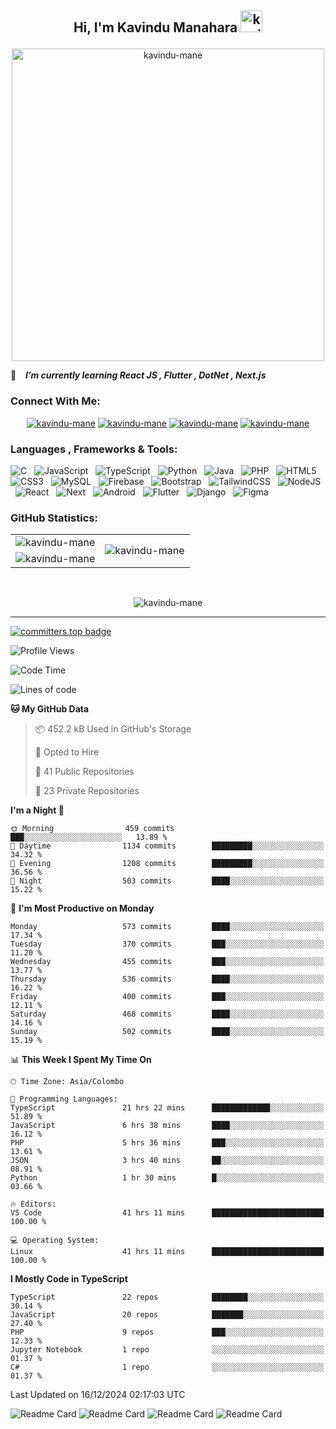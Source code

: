 ## <p align ="center">Hi, I'm Kavindu Manahara <img src="https://media.giphy.com/media/hvRJCLFzcasrR4ia7z/giphy.gif" alt= "kavindu-mane" width="35"> </p>

<div align = "center">
    <img src = "https://github.com/kavindu-mane/kavindu-mane/blob/main/Code%20typing-bro.svg" alt= "kavindu-mane" width="500"/>
</div>

🌱 &ensp; ***I’m currently learning React JS  , Flutter , DotNet , Next.js***

### Connect With Me:
<div align="center">
    <a href="https://facebook.com/mane.on.fb"><img src="https://img.shields.io/badge/Facebook-%231877F2?style=for-the-badge&logo=facebook&logoColor=white" alt="kavindu-mane"/></a>
    <a href="https://instagram.com/kavindu_m_wanniarachchi"><img src="https://img.shields.io/badge/Instagram-%23E4405F?style=for-the-badge&logo=instagram&logoColor=white" alt="kavindu-mane"/></a>
    <a href="https://linkedin.com/in/kavindu-wanniarachchi"><img src="https://img.shields.io/badge/LinkedIn-%230077B5?style=for-the-badge&logo=linkedin&logoColor=white" alt="kavindu-mane"/></a>
    <a href="https://twitter.com/kavindu_mane"><img src="https://img.shields.io/badge/Twitter-%23000000?style=for-the-badge&logo=x&logoColor=white" alt="kavindu-mane"/></a>
</div>

### Languages , Frameworks & Tools:
![C](https://img.shields.io/badge/c-1B2430.svg?style=for-the-badge&logo=c&logoColor=white) &nbsp;
![JavaScript](https://img.shields.io/badge/javascript-1B2430.svg?style=for-the-badge&logo=javascript&logoColor=%23F7DF1E) &nbsp;
![TypeScript](https://img.shields.io/badge/typescript-1B2430.svg?style=for-the-badge&logo=typescript&logoColor=%2342A5F5) &nbsp;
![Python](https://img.shields.io/badge/python-1B2430.svg?style=for-the-badge&logo=python&logoColor=ffdd54) &nbsp;
![Java](https://img.shields.io/badge/java-1B2430.svg?style=for-the-badge&logo=openjdk&logoColor=white) &nbsp;
![PHP](https://img.shields.io/badge/php-1B2430.svg?style=for-the-badge&logo=php&logoColor=white) &nbsp;
![HTML5](https://img.shields.io/badge/html5-1B2430.svg?style=for-the-badge&logo=html5&logoColor=white) &nbsp;
![CSS3](https://img.shields.io/badge/css3-1B2430.svg?style=for-the-badge&logo=css3&logoColor=white) &nbsp;
![MySQL](https://img.shields.io/badge/mysql-1B2430.svg?style=for-the-badge&logo=mysql&logoColor=white) &nbsp;
![Firebase](https://img.shields.io/badge/firebase-1B2430.svg?style=for-the-badge&logo=firebase) &nbsp;
![Bootstrap](https://img.shields.io/badge/bootstrap-1B2430.svg?style=for-the-badge&logo=bootstrap&logoColor=white) &nbsp;
![TailwindCSS](https://img.shields.io/badge/tailwindcss-1B2430.svg?style=for-the-badge&logo=tailwindcss&logoColor=white) &nbsp;
![NodeJS](https://img.shields.io/badge/node.js-1B2430.svg?style=for-the-badge&logo=node.js&logoColor=white) &nbsp;
![React](https://img.shields.io/badge/react-1B2430.svg?style=for-the-badge&logo=react&logoColor=%2361DAFB) &nbsp;
![Next](https://img.shields.io/badge/next.js-1B2430.svg?style=for-the-badge&logo=next.js&logoColor=white) &nbsp;
![Android](https://img.shields.io/badge/android-1B2430.svg?style=for-the-badge&logo=android&logoColor=%2361DAFB) &nbsp;
![Flutter](https://img.shields.io/badge/flutter-1B2430.svg?style=for-the-badge&logo=flutter&logoColor=%2342A5F5) &nbsp;
![Django](https://img.shields.io/badge/django-1B2430.svg?style=for-the-badge&logo=django&logoColor=white) &nbsp;
![Figma](https://img.shields.io/badge/figma-1B2430.svg?style=for-the-badge&logo=figma&logoColor=white) &nbsp;

### GitHub Statistics:

<div align="center">
    <table>
        <tr>
            <td align="right">
                <img src="https://github-readme-stats.vercel.app/api?username=kavindu-mane&theme=blue-green&hide_border=false&include_all_commits=false&count_private=false" alt="kavindu-mane" />
            </td>
            <td rowspan="2">
                <img src="https://github-readme-stats.vercel.app/api/top-langs/?username=kavindu-mane&theme=blue-green&hide_border=false&include_all_commits=false&count_private=false&langs_count=8" alt="kavindu-mane" />
            </td>
        </tr>
        <tr>
            <td>
                <img src="https://github-readme-streak-stats.herokuapp.com/?user=kavindu-mane&theme=blue-green&hide_border=false" alt="kavindu-mane" />
            </td>
        </tr>
    </table>
</div>
 <br>

<p align="center"><img align="center" src="https://github-profile-trophy.vercel.app/?username=kavindu-mane&theme=radical&no-frame=false&no-bg=false&margin-w=5&margin-h=5&column=4" alt="kavindu-mane" /></p>

---
[![committers.top badge](https://user-badge.committers.top/sri_lanka_private/kavindu-mane.svg)](https://user-badge.committers.top/sri_lanka_private/kavindu-mane)

![Profile Views](https://github-vistors-counter.onrender.com/github?username=kavindu-mane)
<!--START_SECTION:waka-->
![Code Time](http://img.shields.io/badge/Code%20Time-2%2C487%20hrs%2036%20mins-blue)

![Lines of code](https://img.shields.io/badge/From%20Hello%20World%20I%27ve%20Written-2.2%20million%20lines%20of%20code-blue)

**🐱 My GitHub Data** 

> 📦 452.2 kB Used in GitHub's Storage 
 > 
> 💼 Opted to Hire
 > 
> 📜 41 Public Repositories 
 > 
> 🔑 23 Private Repositories 
 > 
**I'm a Night 🦉** 

```text
🌞 Morning                459 commits         ███░░░░░░░░░░░░░░░░░░░░░░   13.89 % 
🌆 Daytime                1134 commits        █████████░░░░░░░░░░░░░░░░   34.32 % 
🌃 Evening                1208 commits        █████████░░░░░░░░░░░░░░░░   36.56 % 
🌙 Night                  503 commits         ████░░░░░░░░░░░░░░░░░░░░░   15.22 % 
```
📅 **I'm Most Productive on Monday** 

```text
Monday                   573 commits         ████░░░░░░░░░░░░░░░░░░░░░   17.34 % 
Tuesday                  370 commits         ███░░░░░░░░░░░░░░░░░░░░░░   11.20 % 
Wednesday                455 commits         ███░░░░░░░░░░░░░░░░░░░░░░   13.77 % 
Thursday                 536 commits         ████░░░░░░░░░░░░░░░░░░░░░   16.22 % 
Friday                   400 commits         ███░░░░░░░░░░░░░░░░░░░░░░   12.11 % 
Saturday                 468 commits         ████░░░░░░░░░░░░░░░░░░░░░   14.16 % 
Sunday                   502 commits         ████░░░░░░░░░░░░░░░░░░░░░   15.19 % 
```


📊 **This Week I Spent My Time On** 

```text
🕑︎ Time Zone: Asia/Colombo

💬 Programming Languages: 
TypeScript               21 hrs 22 mins      █████████████░░░░░░░░░░░░   51.89 % 
JavaScript               6 hrs 38 mins       ████░░░░░░░░░░░░░░░░░░░░░   16.12 % 
PHP                      5 hrs 36 mins       ███░░░░░░░░░░░░░░░░░░░░░░   13.61 % 
JSON                     3 hrs 40 mins       ██░░░░░░░░░░░░░░░░░░░░░░░   08.91 % 
Python                   1 hr 30 mins        █░░░░░░░░░░░░░░░░░░░░░░░░   03.66 % 

🔥 Editors: 
VS Code                  41 hrs 11 mins      █████████████████████████   100.00 % 

💻 Operating System: 
Linux                    41 hrs 11 mins      █████████████████████████   100.00 % 
```

**I Mostly Code in TypeScript** 

```text
TypeScript               22 repos            ████████░░░░░░░░░░░░░░░░░   30.14 % 
JavaScript               20 repos            ███████░░░░░░░░░░░░░░░░░░   27.40 % 
PHP                      9 repos             ███░░░░░░░░░░░░░░░░░░░░░░   12.33 % 
Jupyter Notebook         1 repo              ░░░░░░░░░░░░░░░░░░░░░░░░░   01.37 % 
C#                       1 repo              ░░░░░░░░░░░░░░░░░░░░░░░░░   01.37 % 
```




 Last Updated on 16/12/2024 02:17:03 UTC
<!--END_SECTION:waka-->

![Readme Card](https://github-readme-stats.vercel.app/api/pin/?username=kavindu-mane&repo=CreateME&show_owner=true&theme=blue-green)
![Readme Card](https://github-readme-stats.vercel.app/api/pin/?username=kavindu-mane&repo=react-percentage-bar&show_owner=true&theme=blue-green)
![Readme Card](https://github-readme-stats.vercel.app/api/pin/?username=kavindu-mane&repo=Visitors-Counter&show_owner=true&theme=blue-green)
![Readme Card](https://github-readme-stats.vercel.app/api/pin/?username=kavindu-mane&repo=Eliger&show_owner=true&theme=blue-green)
